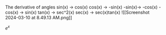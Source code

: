 The derivative of angles
sin(x) -> cos(x)
cos(x) -> -sin(x)
-sin(x)-> -cos(x)
-cos(x) -> sin(x)
tan(x) -> sec^2(x)
sec(x) -> sec(x)tan(x)
![[Screenshot 2024-03-10 at 8.49.13 AM.png]]


 


$e^x$


